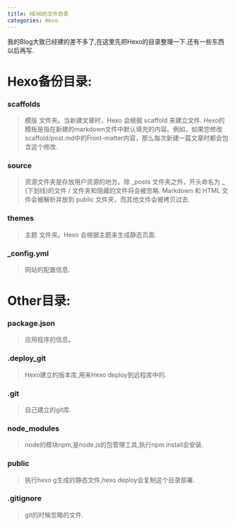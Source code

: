 ```yaml
---
title: HEXO的文件目录
categories: Hexo
---
```


我的Blog大致已经建的差不多了,在这里先把Hexo的目录整理一下.还有一些东西以后再写.
# Hexo备份目录:

### scaffolds
>模版 文件夹。当新建文章时，Hexo 会根据 scaffold 来建立文件.
>Hexo的模板是指在新建的markdown文件中默认填充的内容。例如，如果您修改scaffold/post.md中的Front-matter内容，那么每次新建一篇文章时都会包含这个修改.

### source
>资源文件夹是存放用户资源的地方。除 _posts 文件夹之外，开头命名为 _ (下划线)的文件 / 文件夹和隐藏的文件将会被忽略.
>Markdown 和 HTML 文件会被解析并放到 public 文件夹，而其他文件会被拷贝过去.

### themes
>主题 文件夹。Hexo 会根据主题来生成静态页面.

### _config.yml
>网站的配置信息.

# Other目录:

### package.json
>应用程序的信息。

### .deploy_git
>Hexo建立的版本库,用来Hexo deploy到远程库中的.

### .git
>自己建立的git库.

### node_modules
>node的模块npm,是node.js的包管理工具,执行npm install会安装.

### public
>执行hexo g生成的静态文件,hexo deploy会复制这个目录部署.

### .gitignore
>git的时候忽略的文件.



